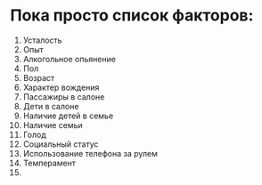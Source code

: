 # Пока просто список факторов:

1. Усталость
2. Опыт
3. Алкогольное опьянение
4. Пол
5. Возраст
6. Характер вождения
7. Пассажиры в салоне
8. Дети в салоне
9. Наличие детей в семье
10. Наличие семьи
11. Голод
12. Социальный статус
13. Использование телефона за рулем
16. Темперамент
18. 

